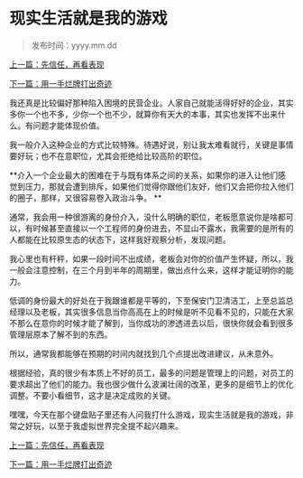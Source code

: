 # 现实生活就是我的游戏 
>
>发布时间：yyyy.mm.dd

[上一篇：先信任，再看表现](/work/article1)

[下一篇：用一手烂牌打出奇迹](/work/article3)

我还真是比较偏好那种陷入困境的民营企业。人家自己就能活得好好的企业，其实多你一个也不多，少你一个也不少，就算你有天大的本事，其实也发挥不出来什么。有问题才能体现价值。 

我一般介入这种企业的方式比较特殊。待遇好说，别让我太难看就行，关键是事情要好玩；也不在意职位，尤其会拒绝给比较高阶的职位。 

**介入一个企业最大的困难在于与既有体系之间的关系，如果你的进入让他们感觉到压力，那就会遭到排斥，如果他们觉得你跟他们友好，他们又会把你拉入他们的圈子，那样，又很容易卷入政治斗争。 **

通常，我会用一种很游离的身份介入，没什么明确的职位，老板愿意说你是啥都可以，有时候甚至直接以一个工程师的身份进去，不显山不露水，我需要的是所有的人都能在比较原生态的状态下，这样我好观察分析，发现问题。 

我心里也有杆秤，如果一段时间不出成绩，老板会对你的价值产生怀疑，所以，我一般会注意控制，在三个月到半年的周期里，做出点什么来，这样才能证明你的能力。 

低调的身份最大的好处在于我跟谁都是平等的，下至保安门卫清洁工，上至总监总经理以及老板，其实很多信息当你高高在上的时候是听不见看不见的，只能在大家不那么在意你的时候才能了解到，当你成功的渗透进去以后，很快你就会看到很多管理层原本了解不到的东西。 

所以，通常我都能够在预期的时间内就找到几个点提出改进建议，从未意外。 

根据经验，真的很少有本质上不好的员工，最多的问题是管理上的问题，对员工的要求超出了他们的能力。我也很少做什么波澜壮阔的改革，更多的是细节上的优化调整。不要小看细节，这才是决定成败的关键。 

嘿嘿，今天在那个键盘贴子里还有人问我打什么游戏，现实生活就是我的游戏，非常之好玩，以至于我虚拟世界完全提不起兴趣来。

[上一篇：先信任，再看表现](/work/article1)

[下一篇：用一手烂牌打出奇迹](/work/article3)


















​     











